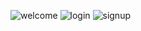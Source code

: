 ![welcome](https://github.com/user-attachments/assets/af4eef42-6911-4327-8fe6-62391c2ef1a3)
![login](https://github.com/user-attachments/assets/d022f9bd-4cbe-43e3-848c-59c6e474b6aa)
![signup](https://github.com/user-attachments/assets/ce871068-6328-4b4e-8559-7f08aa93ae49)
